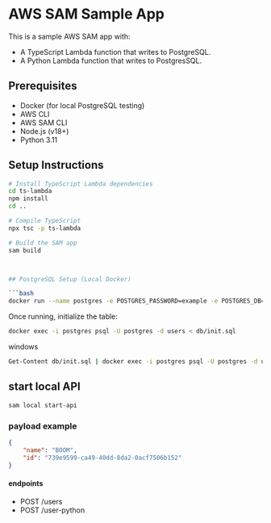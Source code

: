 # AWS SAM Sample App

This is a sample AWS SAM app with:

-   A TypeScript Lambda function that writes to PostgreSQL.
-   A Python Lambda function that writes to PostgresSQL.

## Prerequisites

-   Docker (for local PostgreSQL testing)
-   AWS CLI
-   AWS SAM CLI
-   Node.js (v18+)
-   Python 3.11

## Setup Instructions

````bash
# Install TypeScript Lambda dependencies
cd ts-lambda
npm install
cd ..

# Compile TypeScript
npx tsc -p ts-lambda

# Build the SAM app
sam build



## PostgreSQL Setup (Local Docker)

```bash
docker run --name postgres -e POSTGRES_PASSWORD=example -e POSTGRES_DB=users -p 5454:5432 -d postgres
````

Once running, initialize the table:

```bash
docker exec -i postgres psql -U postgres -d users < db/init.sql
```

windows

```bash
Get-Content db/init.sql | docker exec -i postgres psql -U postgres -d users

```

## start local API

```bash
sam local start-api
```

### payload example

```json
{
    "name": "BOOM",
    "id": "739e9599-ca49-40dd-8da2-0acf7506b152"
}
```

#### endpoints

-   POST /users
-   POST /user-python
